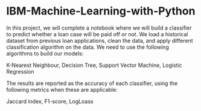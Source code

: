 # IBM-Machine-Learning-with-Python

In this project, we will complete a notebook where we will build a classifier to predict whether a loan case will be paid off or not. We load a historical dataset from previous loan applications, clean the data, and apply different classification algorithm on the data. We need to use the following algorithms to build our models:

K-Nearest Neighbour, Decision Tree, Support Vector Machine, Logistic Regression

The results are reported as the accuracy of each classifier, using the following metrics when these are applicable:

Jaccard index, F1-score, LogLoass
